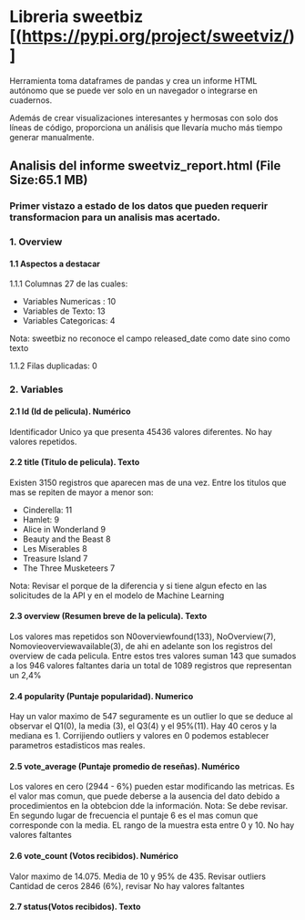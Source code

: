 # Libreria sweetbiz [(https://pypi.org/project/sweetviz/)]

Herramienta toma dataframes de pandas y crea un informe HTML autónomo que se puede ver solo en un navegador o integrarse en cuadernos.

Además de crear visualizaciones interesantes y hermosas con solo dos líneas de código, proporciona un análisis que llevaría mucho más tiempo generar manualmente.

## Analisis del informe sweetviz_report.html (File Size:65.1 MB)
### Primer vistazo a estado de los datos que pueden requerir transformacion para un analisis mas acertado.

### 1. Overview

#### 1.1 Aspectos a destacar

1.1.1 Columnas 27 de las cuales:
- Variables Numericas :        10
- Variables de Texto:          13
- Variables Categoricas:        4

Nota: sweetbiz no reconoce el campo released_date como date sino como texto

1.1.2 Filas duplicadas:         0

### 2. Variables

#### 2.1 Id (Id de pelicula).                           Numérico

Identificador Unico ya que presenta 45436 valores diferentes. No hay valores repetidos.

#### 2.2 title (Titulo de pelicula).                     Texto

Existen 3150 registros que aparecen mas de una vez. Entre los titulos que mas se repiten de mayor a menor son:

- Cinderella:             11
- Hamlet:                  9
- Alice in Wonderland      9
- Beauty and the Beast     8
- Les Miserables           8
- Treasure Island          7
- The Three Musketeers     7

Nota: Revisar el porque de la diferencia y si tiene algun efecto en las solicitudes de la API y en el modelo de Machine Learning

#### 2.3 overview (Resumen breve de la pelicula).        Texto

Los valores mas repetidos son N0overviewfound(133), NoOverview(7), Nomovieoverviewavailable(3), de ahi en adelante son los registros del overview de cada pelicula.
Entre estos tres valores suman 143 que sumados a los 946 valores faltantes daria un total de 1089 registros que representan un 2,4% 

#### 2.4 popularity (Puntaje popularidad).                Numerico

Hay un valor maximo de 547 seguramente es un outlier lo que se deduce al observar el Q1(0), la media (3),  el Q3(4) y el 95%(11).
Hay 40 ceros y la mediana es 1.
Corrijiendo outliers y valores en 0 podemos establecer parametros estadisticos mas reales.

#### 2.5 vote_average (Puntaje promedio de reseñas).      Numérico

Los valores en cero (2944 - 6%) pueden estar modificando las metricas. Es el valor mas comun, que puede deberse a la ausencia del dato debido a procedimientos en la obtebcion dde la información.
Nota: Se debe revisar. 
En segundo lugar de frecuencia el puntaje 6 es el mas comun que corresponde con la media.
EL rango de la muestra esta entre 0 y 10.
No hay valores faltantes

#### 2.6 vote_count (Votos recibidos).                    Numérico

Valor maximo de 14.075. Media de 10 y 95% de 435.
Revisar outliers
Cantidad de ceros 2846 (6%), revisar
No hay valores faltantes

#### 2.7 status(Votos recibidos).                        Texto

